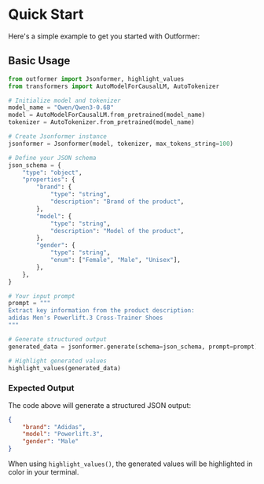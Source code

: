 # Quick Start

Here's a simple example to get you started with Outformer:

## Basic Usage

```python
from outformer import Jsonformer, highlight_values
from transformers import AutoModelForCausalLM, AutoTokenizer

# Initialize model and tokenizer
model_name = "Qwen/Qwen3-0.6B"
model = AutoModelForCausalLM.from_pretrained(model_name)
tokenizer = AutoTokenizer.from_pretrained(model_name)

# Create Jsonformer instance
jsonformer = Jsonformer(model, tokenizer, max_tokens_string=100)

# Define your JSON schema
json_schema = {
    "type": "object",
    "properties": {
        "brand": {
            "type": "string",
            "description": "Brand of the product",
        },
        "model": {
            "type": "string", 
            "description": "Model of the product",
        },
        "gender": {
            "type": "string",
            "enum": ["Female", "Male", "Unisex"],
        },
    },
}

# Your input prompt
prompt = """
Extract key information from the product description:
adidas Men's Powerlift.3 Cross-Trainer Shoes
"""

# Generate structured output
generated_data = jsonformer.generate(schema=json_schema, prompt=prompt)

# Highlight generated values  
highlight_values(generated_data)
```

### Expected Output
The code above will generate a structured JSON output:
```json
{
    "brand": "Adidas",
    "model": "Powerlift.3", 
    "gender": "Male"
}
```
When using `highlight_values()`, the generated values will be highlighted in color in your terminal.